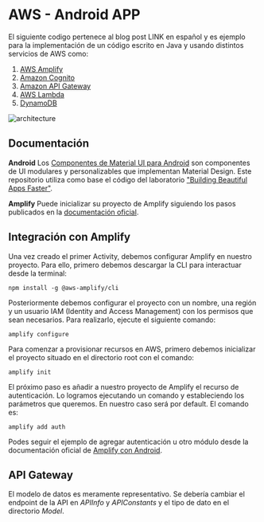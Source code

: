 

# AWS - Android APP
El siguiente codigo pertenece al blog post LINK en español y es ejemplo para la implementación de un código  escrito en Java y usando distintos servicios de AWS como:

 1. [AWS Amplify](https://aws.amazon.com/es/amplify/)
 2. [Amazon Cognito](https://aws.amazon.com/es/cognito/)
 3. [Amazon API Gateway](https://aws.amazon.com/es/api-gateway/)
 4. [AWS Lambda](https://aws.amazon.com/es/lambda/)
 5. [DynamoDB](https://aws.amazon.com/es/dynamodb/)

![architecture](https://github.com/LCCCentralSA/blogpost-android-app/blob/main/screencaptures/architecture.png?raw=true)


## Documentación
**Android**
Los [Componentes de Material UI para Android](https://material.io/components/android/) son componentes de UI modulares y personalizables que implementan Material Design. Este repositorio utiliza como base el código del laboratorio ["Building Beautiful Apps Faster"](https://codelabs.developers.google.com/codelabs/mdc-android/index.html).

**Amplify**
Puede inicializar su proyecto de Amplify siguiendo los pasos publicados en la [documentación oficial](https://docs.amplify.aws/cli/start/install#option-1-watch-the-video-guide).

## Integración con Amplify

Una vez creado el primer Activity, debemos configurar Amplify en nuestro proyecto. Para ello, primero debemos descargar la CLI para interactuar desde la terminal:

    npm install -g @aws-amplify/cli

Posteriormente debemos configurar el proyecto con un nombre, una región y un usuario IAM (Identity and Access Management) con los permisos que sean necesarios. Para realizarlo, ejecute el siguiente comando:

    amplify configure

Para comenzar a provisionar recursos en AWS, primero debemos inicializar el proyecto situado en el directorio root con el comando:

    amplify init

El próximo paso es añadir a nuestro proyecto de Amplify el recurso de autenticación. Lo logramos ejecutando un comando y estableciendo los parámetros que queremos. En nuestro caso será por default. El comando es:

    amplify add auth

Podes seguir el ejemplo de agregar autenticación u otro módulo desde la documentación oficial de [Amplify con Android](https://docs.amplify.aws/lib/auth/getting-started/q/platform/android#check-the-current-auth-session).

## API Gateway
El modelo de datos es meramente representativo. Se debería cambiar el endpoint de la API en *APIInfo* y *APIConstants* y el tipo de dato en el directorio *Model*.
